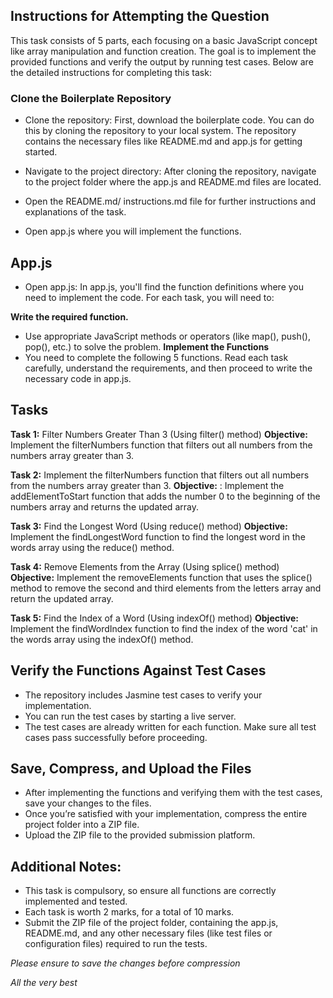 ## Instructions for Attempting the Question
This task consists of 5 parts, each focusing on a basic JavaScript concept like array manipulation and function creation. The goal is to implement the provided functions and verify the output by running test cases. Below are the detailed instructions for completing this task:


### Clone the Boilerplate Repository
- Clone the repository: First, download the boilerplate code. You can do this by cloning the repository to your local system. The repository contains the necessary files like README.md and app.js for getting started.

- Navigate to the project directory: After cloning the repository, navigate to the project folder where the app.js and README.md files are located.

- Open the README.md/ instructions.md file for further instructions and explanations of the task.
- Open app.js where you will implement the functions.

## App.js
- Open app.js: In app.js, you'll find the function definitions where you need to implement the code. For each task, you will need to:

**Write the required function.**
- Use appropriate JavaScript methods or operators (like map(), push(), pop(), etc.) to solve the problem.
**Implement the Functions**
- You need to complete the following 5 functions. Read each task carefully, understand the requirements, and then proceed to write the necessary code in app.js.


## Tasks
**Task 1:**  Filter Numbers Greater Than 3 (Using filter() method)
**Objective:**  Implement the filterNumbers function that filters out all numbers from the numbers array greater than 3.

**Task 2:**  Implement the filterNumbers function that filters out all numbers from the numbers array greater than 3.
**Objective:**  : Implement the addElementToStart function that adds the number 0 to the beginning of the numbers array and returns the updated array.

**Task 3:**  Find the Longest Word (Using reduce() method)
**Objective:**   Implement the findLongestWord function to find the longest word in the words array using the reduce() method.


**Task 4:**  Remove Elements from the Array (Using splice() method)
**Objective:**  Implement the removeElements function that uses the splice() method to remove the second and third elements from the letters array and return the updated array.

**Task 5:** Find the Index of a Word (Using indexOf() method)
**Objective:** Implement the findWordIndex function to find the index of the word 'cat' in the words array using the indexOf() method.



## Verify the Functions Against Test Cases

- The repository includes Jasmine test cases to verify your implementation.
- You can run the test cases by starting a live server.
- The test cases are already written for each function. Make sure all test cases pass successfully before proceeding.


## Save, Compress, and Upload the Files
- After implementing the functions and verifying them with the test cases, save your changes to the files.
- Once you’re satisfied with your implementation, compress the entire project folder into a ZIP file.
- Upload the ZIP file to the provided submission platform.

## Additional Notes:
 - This task is compulsory, so ensure all functions are correctly implemented and tested.
 - Each task is worth 2 marks, for a total of 10 marks.
 - Submit the ZIP file of the project folder, containing the app.js, README.md, and any other necessary files (like test files or configuration files) required to run the tests.


 *Please ensure to save the changes before compression*

 *All the very best*
